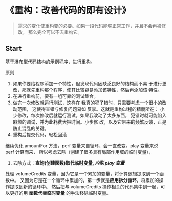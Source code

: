 # 《重构：改善代码的即有设计》
> 需求的变化使重构变的必要。如果一段代码能够正常工作，并且不会再被修改，
> 那么完全可以不去重构它。
## Start
基于瀑布型代码结构的示例程序，进行重构。

原则
1. 如果你要给程序添加一个特性，但发现代码因缺乏良好的结构而不易
于进行更改，那就先重构那个程序，使其比较容易添加该特性，然后再添加该
特性。
2. 在进行重构前，要有一组可靠的测试集合。
3. 做完一次修改就运行测试，这样在 我真的犯了错时，只需要考虑一个很小的改动范围，
   这使得查错与修复问题易如 反掌。这就是重构过程的精髓所在：
   小步修改，每次修改后就运行测试。如果我改动了太多东西，
   犯错时就可能陷入麻烦的调试，并为此耗费大把时间。小步修
   改，以及它带来的频繁反馈，正是防止混乱的关键。
4. 重构后提交代码，轻松回滚

继续优化 amountFor 方法，perf 变量来自循环，会一直改变。play 变量来说 perf 计算而来，
所以考虑去除（创建了很多具有局部作用域的临时变量），
1. 去除方式：**查询(创建函数)取代临时变量, *内联 play 变量***

处理 volumeCredits 变量，因为它是一个累加的变量，将计算逻辑提取到一个函数中。
又因为它是在一个循环中累加的，第一步就是**应用拆分循环**，将累加的操作提取到新的循环中。
然后把与 volumeCredits 操作相关的代码集中到一起，可以更好的用 **函数代替临时变量** 
的手法移除临时变量。